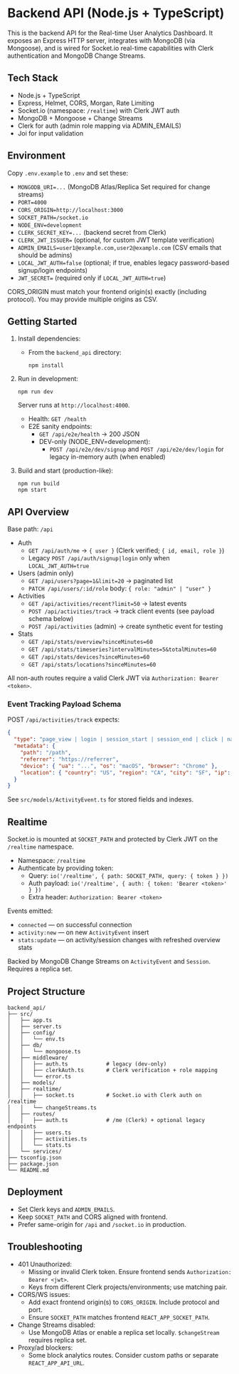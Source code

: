 # Backend API (Node.js + TypeScript)

This is the backend API for the Real-time User Analytics Dashboard. It exposes an Express HTTP server, integrates with MongoDB (via Mongoose), and is wired for Socket.io real-time capabilities with Clerk authentication and MongoDB Change Streams.

## Tech Stack

- Node.js + TypeScript
- Express, Helmet, CORS, Morgan, Rate Limiting
- Socket.io (namespace: `/realtime`) with Clerk JWT auth
- MongoDB + Mongoose + Change Streams
- Clerk for auth (admin role mapping via ADMIN_EMAILS)
- Joi for input validation

## Environment

Copy `.env.example` to `.env` and set these:

- `MONGODB_URI=...` (MongoDB Atlas/Replica Set required for change streams)
- `PORT=4000`
- `CORS_ORIGIN=http://localhost:3000`
- `SOCKET_PATH=/socket.io`
- `NODE_ENV=development`
- `CLERK_SECRET_KEY=...` (backend secret from Clerk)
- `CLERK_JWT_ISSUER=` (optional, for custom JWT template verification)
- `ADMIN_EMAILS=user1@example.com,user2@example.com` (CSV emails that should be admins)
- `LOCAL_JWT_AUTH=false` (optional; if true, enables legacy password-based signup/login endpoints)
- `JWT_SECRET=` (required only if `LOCAL_JWT_AUTH=true`)

CORS_ORIGIN must match your frontend origin(s) exactly (including protocol). You may provide multiple origins as CSV.

## Getting Started

1. Install dependencies:

   - From the `backend_api` directory:
     ```
     npm install
     ```

2. Run in development:

   ```
   npm run dev
   ```

   Server runs at `http://localhost:4000`.
   - Health: `GET /health`
   - E2E sanity endpoints:
     - `GET /api/e2e/health` → 200 JSON
     - DEV-only (NODE_ENV=development):
       - `POST /api/e2e/dev/signup` and `POST /api/e2e/dev/login` for legacy in-memory auth (when enabled)

3. Build and start (production-like):

   ```
   npm run build
   npm start
   ```

## API Overview

Base path: `/api`

- Auth
  - `GET /api/auth/me` → `{ user }` (Clerk verified; `{ id, email, role }`)
  - Legacy `POST /api/auth/signup|login` only when `LOCAL_JWT_AUTH=true`
- Users (admin only)
  - `GET /api/users?page=1&limit=20` → paginated list
  - `PATCH /api/users/:id/role` body: `{ role: "admin" | "user" }`
- Activities
  - `GET /api/activities/recent?limit=50` → latest events
  - `POST /api/activities/track` → track client events (see payload schema below)
  - `POST /api/activities` (admin) → create synthetic event for testing
- Stats
  - `GET /api/stats/overview?sinceMinutes=60`
  - `GET /api/stats/timeseries?intervalMinutes=5&totalMinutes=60`
  - `GET /api/stats/devices?sinceMinutes=60`
  - `GET /api/stats/locations?sinceMinutes=60`

All non-auth routes require a valid Clerk JWT via `Authorization: Bearer <token>`.

### Event Tracking Payload Schema

POST `/api/activities/track` expects:

```json
{
  "type": "page_view | login | session_start | session_end | click | navigation",
  "metadata": {
    "path": "/path",
    "referrer": "https://referrer",
    "device": { "ua": "...", "os": "macOS", "browser": "Chrome" },
    "location": { "country": "US", "region": "CA", "city": "SF", "ip": "203.0.113.5" }
  }
}
```

See `src/models/ActivityEvent.ts` for stored fields and indexes.

## Realtime

Socket.io is mounted at `SOCKET_PATH` and protected by Clerk JWT on the `/realtime` namespace.

- Namespace: `/realtime`
- Authenticate by providing token:
  - Query: `io('/realtime', { path: SOCKET_PATH, query: { token } })`
  - Auth payload: `io('/realtime', { auth: { token: 'Bearer <token>' } })`
  - Extra header: `Authorization: Bearer <token>`

Events emitted:
- `connected` — on successful connection
- `activity:new` — on new `ActivityEvent` insert
- `stats:update` — on activity/session changes with refreshed overview stats

Backed by MongoDB Change Streams on `ActivityEvent` and `Session`. Requires a replica set.

## Project Structure

```
backend_api/
├── src/
│   ├── app.ts
│   ├── server.ts
│   ├── config/
│   │   └── env.ts
│   ├── db/
│   │   └── mongoose.ts
│   ├── middleware/
│   │   ├── auth.ts            # legacy (dev-only)
│   │   ├── clerkAuth.ts       # Clerk verification + role mapping
│   │   └── error.ts
│   ├── models/
│   ├── realtime/
│   │   ├── socket.ts          # Socket.io with Clerk auth on /realtime
│   │   └── changeStreams.ts
│   ├── routes/
│   │   ├── auth.ts            # /me (Clerk) + optional legacy endpoints
│   │   ├── users.ts
│   │   ├── activities.ts
│   │   └── stats.ts
│   └── services/
├── tsconfig.json
├── package.json
└── README.md
```

## Deployment

- Set Clerk keys and `ADMIN_EMAILS`.
- Keep `SOCKET_PATH` and CORS aligned with frontend.
- Prefer same-origin for `/api` and `/socket.io` in production.

## Troubleshooting

- 401 Unauthorized:
  - Missing or invalid Clerk token. Ensure frontend sends `Authorization: Bearer <jwt>`.
  - Keys from different Clerk projects/environments; use matching pair.
- CORS/WS issues:
  - Add exact frontend origin(s) to `CORS_ORIGIN`. Include protocol and port.
  - Ensure `SOCKET_PATH` matches frontend `REACT_APP_SOCKET_PATH`.
- Change Streams disabled:
  - Use MongoDB Atlas or enable a replica set locally. `$changeStream` requires replica set.
- Proxy/ad blockers:
  - Some block analytics routes. Consider custom paths or separate `REACT_APP_API_URL`.

